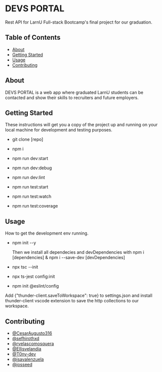 # DEVS PORTAL

Rest API for LarnU Full-stack Bootcamp's final project for our graduation.

## Table of Contents

- [About](#about)
- [Getting Started](#getting_started)
- [Usage](#usage)
- [Contributing](#contributing)

## About

DEVS PORTAL is a web app where graduated LarnU students can be contacted and show their skills to recruiters
and future employers.

## Getting Started

These instructions will get you a copy of the project up and running on your local machine for development and testing purposes.

- git clone [repo]
- npm i

- npm run dev:start
- npm run dev:debug
- npm run dev:lint

- npm run test:start
- npm run test:watch
- npm run test:coverage

## Usage

How to get the development env running.

- npm init --y

  Then we install all dependecies and devDependencies with
  npm i [dependencies] & npm i --save-dev [devDependencies]

- npx tsc --init
- npx ts-jest config:init
- npm init @eslint/config

Add {"thunder-client.saveToWorkspace": true} to settings.json and install thunder-client vscode extension to save the http collections to our workspace.

## Contributing

- [@CesarAugusto316](https://github.com/CesarAugusto316)
- [@sefhirothxd](https://github.com/sefhirothxd)
- [@rvelascomosquera](https://github.com/rvelascomosquera)
- [@Ellisvelandia](https://github.com/Ellisvelandia)
- [@T0ny-dev](https://github.com/T0ny-dev)
- [@isavalenzuela](https://github.com/isavalenzuela)
- [@josseed](https://github.com/josseed)
